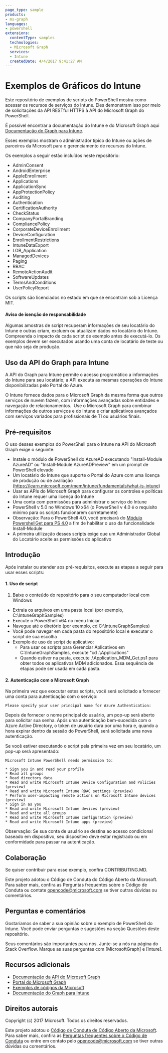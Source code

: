 ```yaml
---
page_type: sample
products:
- ms-graph
languages:
- powershell
extensions:
  contentType: samples
  technologies:
  - Microsoft Graph 
  services:
  - Intune
  createdDate: 4/4/2017 9:41:27 AM
---
```

# Exemplos de Gráficos do Intune

Este repositório de exemplos de scripts do PowerShell mostra como acessar os recursos de serviços do Intune. Eles demonstram isso por meio de solicitações da API RESTful HTTPS à API do Microsoft Graph do PowerShell.

É possível encontrar a documentação do Intune e do Microsoft Graph aqui [Documentação do Graph para Intune](https://learn.microsoft.com/graph/api/resources/intune-graph-overview).

Esses exemplos mostram o administrador típico do Intune ou ações de parceiros da Microsoft para o gerenciamento de recursos do Intune.

Os exemplos a seguir estão incluídos neste repositório:
- AdminConsent
- AndroidEnterprise
- AppleEnrollment
- Applications
- ApplicationSync
- AppProtectionPolicy
- Auditing
- Authentication
- CertificationAuthority
- CheckStatus
- CompanyPortalBranding
- CompliancePolicy
- CorporateDeviceEnrollment
- DeviceConfiguration
- EnrollmentRestrictions
- IntuneDataExport
- LOB_Application
- ManagedDevices
- Paging
- RBAC
- RemoteActionAudit
- SoftwareUpdates
- TermsAndConditions
- UserPolicyReport

Os scripts são licenciados no estado em que se encontram sob a Licença MIT.

#### Aviso de isenção de responsabilidade
Algumas amostras de script recuperam informações de seu locatário do Intune e outras criam, excluem ou atualizam dados no locatário do Intune.  Compreenda o impacto de cada script de exemplo antes de executá-lo. Os exemplos devem ser executados usando uma conta de locatário de teste ou que não seja de produção. 

## Uso da API do Graph para Intune
A API do Graph para Intune permite o acesso programático a informações do Intune para seu locatário; a API executa as mesmas operações do Intune disponibilizadas pelo Portal do Azure.  

O Intune fornece dados para o Microsoft Graph da mesma forma que outros serviços de nuvem fazem, com informações avançadas sobre entidades e navegação de relacionamentos.  Use o Microsoft Graph para combinar informações de outros serviços e do Intune e criar aplicativos avançados com serviços variados para profissionais de TI ou usuários finais.     

## Pré-requisitos
O uso desses exemplos do PowerShell para o Intune na API do Microsoft Graph exige o seguinte:
* Instale o módulo de PowerShell do AzureAD executando "Install-Module AzureAD" ou "Install-Module AzureADPreview" em um prompt de PowerShell elevado
* Um locatário do Intune que suporte o Portal do Azure com uma licença de produção ou de avaliação (https://learn.microsoft.com/mem/intune/fundamentals/what-is-intune)
* Usar as APIs do Microsoft Graph para configurar os controles e políticas do Intune requer uma licença do Intune
* Uma conta com permissões para administrar o serviço do Intune
* PowerShell v 5.0 no Windows 10 x64 (o PowerShell v 4.0 é o requisito mínimo para os scripts funcionarem corretamente)
* Observação: Para o PowerShell 4.0, você precisará do [Módulo PowershellGet para PS 4.0](https://www.microsoft.com/en-us/download/details.aspx?id=51451) a fim de habilitar o uso da funcionalidade Install-Module
* A primeira utilização desses scripts exige que um Administrador Global do Locatário aceite as permissões do aplicativo

## Introdução
Após instalar ou atender aos pré-requisitos, execute as etapas a seguir para usar esses scripts:

#### 1. Uso de script

1. Baixe o conteúdo do repositório para o seu computador local com Windows
* Extraia os arquivos em uma pasta local (por exemplo, C:\IntuneGraphSamples)
* Execute o PowerShell x64 no menu Iniciar
* Navegue até o diretório (por exemplo, cd C:\IntuneGraphSamples)
* Você pode navegar em cada pasta do repositório local e executar o script de sua escolha
* Exemplo de uso de script de aplicativo:
  * Para usar os scripts para Gerenciar Aplicativos em C:\IntuneGraphSamples, execute "cd .\Applications\"
  * Quando estiver na pasta, execute .\Application_MDM_Get.ps1
  para obter todos os aplicativos MDM adicionados. Essa sequência de etapas pode ser usada em cada pasta.

#### 2. Autenticação com o Microsoft Graph
Na primeira vez que executar estes scripts, você será solicitado a fornecer uma conta para autenticação com o serviço:
```
Please specify your user principal name for Azure Authentication:
```
Depois de fornecer o nome principal do usuário, um pop-up será aberto para solicitar sua senha. Após uma autenticação bem-sucedida com o Azure Active Directory, o token de usuário dura por uma hora e, quando a hora expirar dentro da sessão do PowerShell, será solicitada uma nova autenticação.

Se você estiver executando o script pela primeira vez em seu locatário, um pop-up será apresentado:

```
Microsoft Intune PowerShell needs permission to:

* Sign you in and read your profile
* Read all groups
* Read directory data
* Read and write Microsoft Intune Device Configuration and Policies (preview)
* Read and write Microsoft Intune RBAC settings (preview)
* Perform user-impacting remote actions on Microsoft Intune devices (preview)
* Sign in as you
* Read and write Microsoft Intune devices (preview)
* Read and write all groups
* Read and write Microsoft Intune configuration (preview)
* Read and write Microsoft Intune apps (preview)
```

Observação: Se sua conta de usuário se destina ao acesso condicional baseado em dispositivo, seu dispositivo deve estar registrado ou em conformidade para passar na autenticação.

## Colaboração

Se quiser contribuir para esse exemplo, confira CONTRIBUTING.MD.

Este projeto adotou o Código de Conduta do Código Aberto da Microsoft. Para saber mais, confira as Perguntas frequentes sobre o Código de Conduta ou contate opencode@microsoft.com se tiver outras dúvidas ou comentários.

## Perguntas e comentários

Gostaríamos de saber a sua opinião sobre o exemplo de PowerShell do Intune. Você pode enviar perguntas e sugestões na seção Questões deste repositório.

Seus comentários são importantes para nós. Junte-se a nós na página do Stack Overflow. Marque as suas perguntas com \[MicrosoftGraph] e \[Inture].


## Recursos adicionais
* [Documentação da API do Microsoft Graph](https://developer.microsoft.com/en-us/graph/docs)
* [Portal do Microsoft Graph](https://developer.microsoft.com/en-us/graph/graph-explorer)
* [Exemplos de códigos da Microsoft](https://developer.microsoft.com/en-us/graph/code-samples-and-sdks)
* [Documentação do Graph para Intune](https://learn.microsoft.com/graph/api/resources/intune-graph-overview)

## Direitos autorais
Copyright (c) 2017 Microsoft. Todos os direitos reservados.

Este projeto adotou o [Código de Conduta de Código Aberto da Microsoft](https://opensource.microsoft.com/codeofconduct/).  Para saber mais, confira as [Perguntas frequentes sobre o Código de Conduta](https://opensource.microsoft.com/codeofconduct/faq/) ou entre em contato pelo [opencode@microsoft.com](mailto:opencode@microsoft.com) se tiver outras dúvidas ou comentários.
